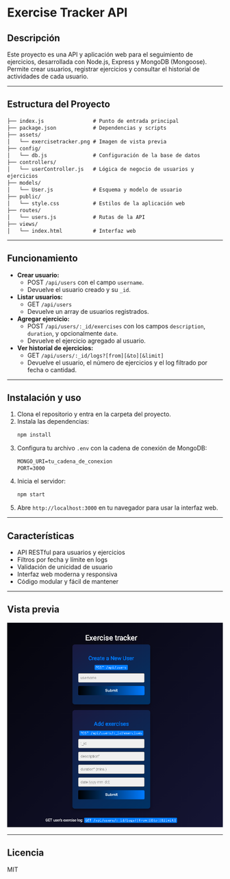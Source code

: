 # Exercise Tracker API

## Descripción

Este proyecto es una API y aplicación web para el seguimiento de ejercicios, desarrollada con Node.js, Express y MongoDB (Mongoose). Permite crear usuarios, registrar ejercicios y consultar el historial de actividades de cada usuario.

---

## Estructura del Proyecto

```
├── index.js                # Punto de entrada principal
├── package.json            # Dependencias y scripts
├── assets/
│   └── exercisetracker.png # Imagen de vista previa
├── config/
│   └── db.js               # Configuración de la base de datos
├── controllers/
│   └── userController.js   # Lógica de negocio de usuarios y ejercicios
├── models/
│   └── User.js             # Esquema y modelo de usuario
├── public/
│   └── style.css           # Estilos de la aplicación web
├── routes/
│   └── users.js            # Rutas de la API
├── views/
│   └── index.html          # Interfaz web
```

---

## Funcionamiento

- **Crear usuario:**
  - POST `/api/users` con el campo `username`.
  - Devuelve el usuario creado y su `_id`.
- **Listar usuarios:**
  - GET `/api/users`
  - Devuelve un array de usuarios registrados.
- **Agregar ejercicio:**
  - POST `/api/users/:_id/exercises` con los campos `description`, `duration`, y opcionalmente `date`.
  - Devuelve el ejercicio agregado al usuario.
- **Ver historial de ejercicios:**
  - GET `/api/users/:_id/logs?[from][&to][&limit]`
  - Devuelve el usuario, el número de ejercicios y el log filtrado por fecha o cantidad.

---

## Instalación y uso

1. Clona el repositorio y entra en la carpeta del proyecto.
2. Instala las dependencias:
   ```sh
   npm install
   ```
3. Configura tu archivo `.env` con la cadena de conexión de MongoDB:
   ```env
   MONGO_URI=tu_cadena_de_conexion
   PORT=3000
   ```
4. Inicia el servidor:
   ```sh
   npm start
   ```
5. Abre `http://localhost:3000` en tu navegador para usar la interfaz web.

---

## Características

- API RESTful para usuarios y ejercicios
- Filtros por fecha y límite en logs
- Validación de unicidad de usuario
- Interfaz web moderna y responsiva
- Código modular y fácil de mantener

---

## Vista previa

![Vista previa de la aplicación](assets/exercisetracker.png)

---

## Licencia

MIT
